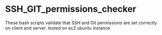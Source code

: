 # SSH_GIT_permissions_checker
These bash scripts validate that SSH and Git permissions are set correctly on client and server. tested on ec2 ubuntu instance
